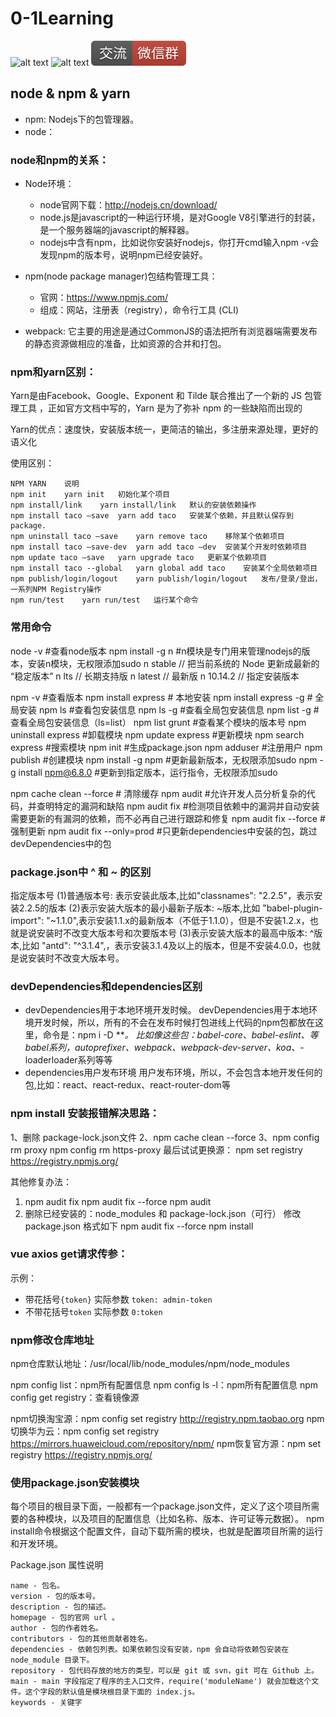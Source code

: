 # 0-1Learning

![alt text](../static/common/svg/luoxiaosheng.svg "公众号")
![alt text](../static/common/svg/luoxiaosheng_learning.svg "学习")
![alt text](../static/common/svg/luoxiaosheng_wechat.svg "微信")


## node & npm & yarn
- npm: Nodejs下的包管理器。
- node：

### node和npm的关系：
* Node环境：
  - node官网下载：http://nodejs.cn/download/
  - node.js是javascript的一种运行环境，是对Google V8引擎进行的封装，是一个服务器端的javascript的解释器。
  - nodejs中含有npm，比如说你安装好nodejs，你打开cmd输入npm -v会发现npm的版本号，说明npm已经安装好。

* npm(node package manager)包结构管理工具：
  - 官网：https://www.npmjs.com/
  - 组成：网站，注册表（registry），命令行工具 (CLI)

- webpack: 它主要的用途是通过CommonJS的语法把所有浏览器端需要发布的静态资源做相应的准备，比如资源的合并和打包。


### npm和yarn区别：
Yarn是由Facebook、Google、Exponent 和 Tilde 联合推出了一个新的 JS 包管理工具 ，正如官方文档中写的，Yarn 是为了弥补 npm 的一些缺陷而出现的

Yarn的优点：速度快，安装版本统一，更简洁的输出，多注册来源处理，更好的语义化

使用区别：
```
NPM	YARN	说明
npm init	yarn init	初始化某个项目
npm install/link	yarn install/link	默认的安装依赖操作
npm install taco —save	yarn add taco	安装某个依赖，并且默认保存到package.
npm uninstall taco —save	yarn remove taco	移除某个依赖项目
npm install taco —save-dev	yarn add taco —dev	安装某个开发时依赖项目
npm update taco —save	yarn upgrade taco	更新某个依赖项目
npm install taco --global	yarn global add taco	安装某个全局依赖项目
npm publish/login/logout	yarn publish/login/logout	发布/登录/登出，一系列NPM Registry操作
npm run/test	yarn run/test	运行某个命令
```


### 常用命令
node -v               #查看node版本
npm install -g n      #n模块是专门用来管理nodejs的版本，安装n模块，无权限添加sudo
n stable // 把当前系统的 Node 更新成最新的 “稳定版本”
n lts // 长期支持版
n latest // 最新版
n 10.14.2 // 指定安装版本

npm -v  #查看版本
npm install express     # 本地安装
npm install express -g  # 全局安装
npm ls                  #查看包安装信息
npm ls -g               #查看全局包安装信息
npm list -g             #查看全局包安装信息（ls=list）
npm list grunt          #查看某个模块的版本号
npm uninstall express   #卸载模块
npm update express      #更新模块
npm search express      #搜索模块
npm init                #生成package.json
npm adduser             #注册用户
npm publish             #创建模块
npm install -g npm   #更新最新版本，无权限添加sudo
npm -g install npm@6.8.0  #更新到指定版本，运行指令，无权限添加sudo

npm cache clean --force   # 清除缓存
npm audit                 #允许开发人员分析复杂的代码，并查明特定的漏洞和缺陷
npm audit fix             #检测项目依赖中的漏洞并自动安装需要更新的有漏洞的依赖，而不必再自己进行跟踪和修复
npm audit fix --force     #强制更新
npm audit fix --only=prod #只更新dependencies中安装的包，跳过devDependencies中的包



### package.json中 ^ 和 ~ 的区别
指定版本号
(1)普通版本号: 表示安装此版本,比如"classnames": "2.2.5"，表示安装2.2.5的版本
(2)表示安装大版本的最小最新子版本: ~版本,比如 "babel-plugin-import": "~1.1.0",表示安装1.1.x的最新版本（不低于1.1.0），但是不安装1.2.x，也就是说安装时不改变大版本号和次要版本号
(3)表示安装大版本的最高中版本: ^版本,比如 "antd": "^3.1.4",，表示安装3.1.4及以上的版本，但是不安装4.0.0，也就是说安装时不改变大版本号。

### devDependencies和dependencies区别
- devDependencies用于本地环境开发时候。
  devDependencies用于本地环境开发时候，所以，所有的不会在发布时候打包进线上代码的npm包都放在这里，命令是：npm i -D ***。
  比如像这些包：babel-core、babel-eslint、等babel系列，autoprefixer、webpack、webpack-dev-server、koa、*-loaderloader系列等等
- dependencies用户发布环境
  用户发布环境，所以，不会包含本地开发任何的包,比如：react、react-redux、react-router-dom等

### npm install 安装报错解决思路：
1、删除  package-lock.json文件
2、npm cache clean --force
3、npm config rm proxy    npm config rm https-proxy
最后试试更换源：
npm set registry https://registry.npmjs.org/

其他修复办法：
1. npm audit fix
   npm audit fix --force
   npm audit
2. 删除已经安装的：node_modules 和 package-lock.json（可行）
   修改 package.json 格式如下
   npm audit fix --force
   npm install

### vue axios get请求传参：
示例：
- 带花括号`{token}`
  实际参数 `token: admin-token`
- 不带花括号`token`
  实际参数 `0:token`


### npm修改仓库地址
npm仓库默认地址：/usr/local/lib/node_modules/npm/node_modules

npm config list：npm所有配置信息
npm config ls -l：npm所有配置信息
npm config get registry：查看镜像源

npm切换淘宝源：npm config set registry http://registry.npm.taobao.org
npm切换华为云：npm config set registry https://mirrors.huaweicloud.com/repository/npm/
npm恢复官方源：npm set registry https://registry.npmjs.org/


### 使用package.json安装模块
每个项目的根目录下面，一般都有一个package.json文件，定义了这个项目所需要的各种模块，以及项目的配置信息（比如名称、版本、许可证等元数据）。
npm install命令根据这个配置文件，自动下载所需的模块，也就是配置项目所需的运行和开发环境。

Package.json 属性说明
```
name - 包名。
version - 包的版本号。
description - 包的描述。
homepage - 包的官网 url 。
author - 包的作者姓名。
contributors - 包的其他贡献者姓名。
dependencies - 依赖包列表。如果依赖包没有安装，npm 会自动将依赖包安装在 node_module 目录下。
repository - 包代码存放的地方的类型，可以是 git 或 svn，git 可在 Github 上。
main - main 字段指定了程序的主入口文件，require('moduleName') 就会加载这个文件。这个字段的默认值是模块根目录下面的 index.js。
keywords - 关键字
```




